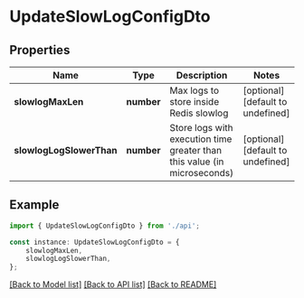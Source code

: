 # UpdateSlowLogConfigDto


## Properties

Name | Type | Description | Notes
------------ | ------------- | ------------- | -------------
**slowlogMaxLen** | **number** | Max logs to store inside Redis slowlog | [optional] [default to undefined]
**slowlogLogSlowerThan** | **number** | Store logs with execution time greater than this value (in microseconds) | [optional] [default to undefined]

## Example

```typescript
import { UpdateSlowLogConfigDto } from './api';

const instance: UpdateSlowLogConfigDto = {
    slowlogMaxLen,
    slowlogLogSlowerThan,
};
```

[[Back to Model list]](../README.md#documentation-for-models) [[Back to API list]](../README.md#documentation-for-api-endpoints) [[Back to README]](../README.md)
